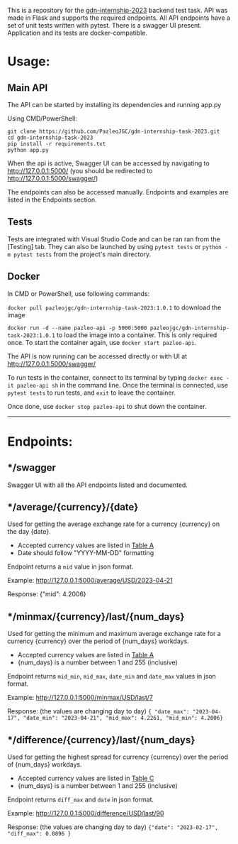 This is a repository for the [gdn-internship-2023](https://github.com/joaquinfilipic-dynatrace/gdn-internship-2023) backend test task.
API was made in Flask and supports the required endpoints.
All API endpoints have a set of unit tests written with pytest.
There is a swagger UI present.
Application and its tests are docker-compatible.

# Usage:

## Main API

The API can be started by installing its dependencies and running app.py

Using CMD/PowerShell:

```
git clone https://github.com/PazleoJGC/gdn-internship-task-2023.git
cd gdn-internship-task-2023
pip install -r requirements.txt
python app.py
```

When the api is active, Swagger UI can be accessed by navigating to http://127.0.0.1:5000/ (you should be redirected to http://127.0.0.1:5000/swagger/)

The endpoints can also be accessed manually. Endpoints and examples are listed in the Endpoints section.

## Tests

Tests are integrated with Visual Studio Code and can be ran ran from the [Testing] tab. They can also be launched by using
`pytest tests` or `python -m pytest tests` from the project's main directory.

## Docker

In CMD or PowerShell, use following commands:

`docker pull pazleojgc/gdn-internship-task-2023:1.0.1` to download the image

`docker run -d --name pazleo-api -p 5000:5000 pazleojgc/gdn-internship-task-2023:1.0.1` to load the image into a container. This is only required once. To start the container again, use `docker start pazleo-api`.

The API is now running can be accessed directly or with UI at http://127.0.0.1:5000/swagger/

To run tests in the container, connect to its terminal by typing `docker exec -it pazleo-api sh` in the command line. Once the terminal is connected, use `pytest tests` to run tests, and `exit` to leave the container.

Once done, use `docker stop pazleo-api` to shut down the container.


---

# Endpoints:

## */swagger
Swagger UI with all the API endpoints listed and documented.

## */average/{currency}/{date}
Used for getting the average exchange rate for a currency {currency} on the day {date}.
- Accepted currency values are listed in [Table A](https://nbp.pl/en/statistic-and-financial-reporting/rates/table-a/)
- Date should follow "YYYY-MM-DD" formatting

Endpoint returns a `mid` value in json format.

Example: http://127.0.0.1:5000/average/USD/2023-04-21

Response: {"mid": 4.2006}

## */minmax/{currency}/last/{num_days}
Used for getting the minimum and maximum average exchange rate for a currency {currency} over the period of {num_days} workdays.
- Accepted currency values are listed in [Table A](https://nbp.pl/en/statistic-and-financial-reporting/rates/table-a/)
- {num_days} is a number between 1 and 255 (inclusive)

Endpoint returns `mid_min`, `mid_max`, `date_min` and `date_max` values in json format.

Example: http://127.0.0.1:5000/minmax/USD/last/7

Response: (the values are changing day to day) `{ "date_max": "2023-04-17", "date_min": "2023-04-21", "mid_max": 4.2261, "mid_min": 4.2006}`

## */difference/{currency}/last/{num_days}
Used for getting the highest spread for currency {currency} over the period of {num_days} workdays.
- Accepted currency values are listed in [Table C](https://nbp.pl/en/statistic-and-financial-reporting/rates/table-c/)
- {num_days} is a number between 1 and 255 (inclusive)

Endpoint returns `diff_max` and `date` in json format.

Example: http://127.0.0.1:5000/difference/USD/last/90

Response: (the values are changing day to day) `{"date": "2023-02-17", "diff_max": 0.0896 }`